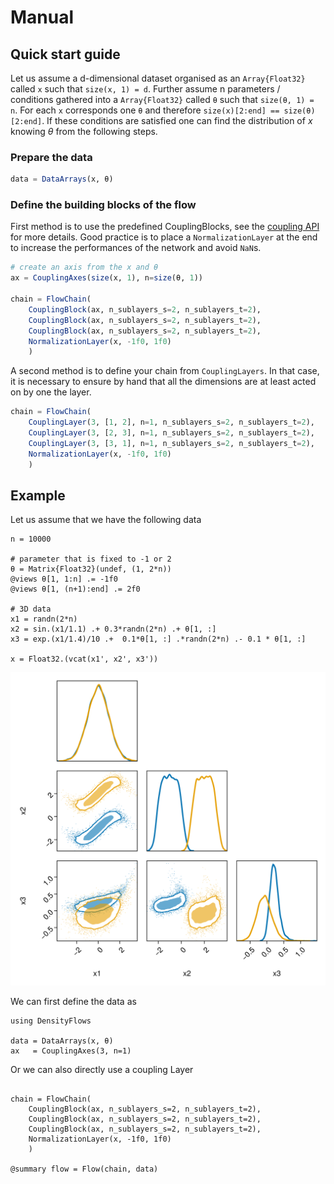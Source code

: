 # Manual

## Quick start guide


Let us assume a d-dimensional dataset organised as an `Array{Float32}` called `x` such that `size(x, 1) = d`. Further assume n parameters / conditions gathered into a `Array{Float32}` called `θ` such that `size(θ, 1) = n`. For each `x` corresponds one `θ` and therefore `size(x)[2:end] == size(θ)[2:end]`. If these conditions are satisfied one can find the distribution of $x$ knowing $\theta$ from the following steps.

### Prepare the data

```julia
data = DataArrays(x, θ)
```

### Define the building blocks of the flow

First method is to use the predefined CouplingBlocks, see the [coupling API](./api_coupling.md) for more details. Good practice is to place a `NormalizationLayer` at the end to increase the performances of the network and avoid `NaN`s.

```julia
# create an axis from the x and θ
ax = CouplingAxes(size(x, 1), n=size(θ, 1))

chain = FlowChain(
    CouplingBlock(ax, n_sublayers_s=2, n_sublayers_t=2), 
    CouplingBlock(ax, n_sublayers_s=2, n_sublayers_t=2), 
    CouplingBlock(ax, n_sublayers_s=2, n_sublayers_t=2),
    NormalizationLayer(x, -1f0, 1f0)
    )
```

A second method is to define your chain from `CouplingLayers`. In that case, it is necessary to ensure by hand that all the dimensions are at least acted on by one the layer.

```julia
chain = FlowChain(
    CouplingLayer(3, [1, 2], n=1, n_sublayers_s=2, n_sublayers_t=2), 
    CouplingLayer(3, [2, 3], n=1, n_sublayers_s=2, n_sublayers_t=2), 
    CouplingLayer(3, [3, 1], n=1, n_sublayers_s=2, n_sublayers_t=2), 
    NormalizationLayer(x, -1f0, 1f0)
    )
```


## Example

Let us assume that we have the following data

```@example 1; continued=true
n = 10000

# parameter that is fixed to -1 or 2
θ = Matrix{Float32}(undef, (1, 2*n))
@views θ[1, 1:n] .= -1f0
@views θ[1, (n+1):end] .= 2f0

# 3D data
x1 = randn(2*n)
x2 = sin.(x1/1.1) .+ 0.3*randn(2*n) .+ θ[1, :]
x3 = exp.(x1/1.4)/10 .+  0.1*θ[1, :] .*randn(2*n) .- 0.1 * θ[1, :]

x = Float32.(vcat(x1', x2', x3'))
```
![](images/distrib.svg)

We can first define the data as

```@example 1; continued=true
using DensityFlows

data = DataArrays(x, θ)
ax   = CouplingAxes(3, n=1)
```

Or we can also directly use a coupling Layer

```@example 1

chain = FlowChain(
    CouplingBlock(ax, n_sublayers_s=2, n_sublayers_t=2), 
    CouplingBlock(ax, n_sublayers_s=2, n_sublayers_t=2), 
    CouplingBlock(ax, n_sublayers_s=2, n_sublayers_t=2),
    NormalizationLayer(x, -1f0, 1f0)
    )

@summary flow = Flow(chain, data)
```